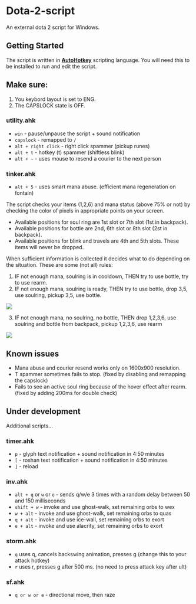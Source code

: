 # Dota-2-script
An external dota 2 script for Windows.

## Getting Started
The script is written in [**AutoHotkey**](https://autohotkey.com/download/) scripting language. You will need this to be installed to run and edit the script. 

## Make sure:
1. You keybord layout is set to ENG.
2. The CAPSLOCK state is OFF.

### utility.ahk
* `win` - pause/unpause the script + sound notification
* `capslock` - remapped to `/` 
* `alt + right click` - right click spammer (pickup runes)
* `alt + t` - hotkey (t) spammer (shiftless blink)
* `alt + ~` - uses mouse to resend a courier to the next person

### tinker.ahk 
* `alt + 5` - uses smart mana abuse. (efficient mana regeneration on fontain)

The script checks your items (1,2,6) and mana status (above 75% or not) by checking the color of pixels in appropriate points on your screen. 

* Available positions for soul ring are 1st slot or 7th slot (1st in backpack).
* Available positions for bottle are 2nd, 6th slot or 8th slot (2st in backpack). 
* Available positions for blink and travels are 4th and 5th slots. These items will never be dropped. 

When sufficient information is collected it decides what to do depending on the situation. These are some (not all) rules:

1. IF not enough mana, soulring is in cooldown, THEN try to use bottle, try to use rearm. 
2. IF not enough mana, soulring is ready, THEN try to use bottle, drop 3,5, use soulring, pickup 3,5, use bottle.

<a href='https://photos.google.com/share/AF1QipO0GWQpaQXsnX_UpXqlOrz7vhFJKIE3eubbmNgkc8bWicxp3op1CKgoYAub0sP5pA?key=UGRpV2RQXzR2MTZOelFqMWFzYzhJOVUyQlU2UHd3&source=ctrlq.org'><img src='https://lh3.googleusercontent.com/8hI9I257oc9hCYSjW_Vgho6wgRWcJlx45cYA8bxFpdSjUHWnzSLI4efPeBAuQ_8yyk5a3HNcxb9Hh67uZ4MGEVNwOZx66s9xng8wZqvm2PiLhm1gUSput_tfbJ6seVXG-4zQzHQNhWg' /></a>

3. IF not enough mana, no soulring, no bottle, THEN drop 1,2,3,6, use soulring and bottle from backpack, pickup 1,2,3,6, use rearm

<a href='https://photos.google.com/share/AF1QipPHxg-puAPJUO4gUxWpQhmGcjgR3DW2WUMQ-ydxDNFzCVrodZS2yP8ufrPkKSnCpA?key=c2tEOTlELWNOdTRWeXN3TnlOSXpLSS1Wc3NxQjJR&source=ctrlq.org'><img src='https://lh3.googleusercontent.com/HOzm8Ji4t_5QGFLn5FvFzdZl5bApNQkJY60Or09EoDvoTuctVSLxTHXTvgoKEUkdaR3UqKbNtD6b3DnQBxPKLsMbN0cPwgaSKo9dhTh6LM2o13S-SKXIJjb4-vuyp-wJ9KsEadney8A' /></a>

## Known issues 
* Mana abuse and courier resend works only on 1600x900 resolution.
* T spammer sometimes fails to stop. (fixed by disabling and remapping the capslock)
* Fails to see an active soul ring because of the hover effect after rearm. (fixed by adding 200ms for double check)

## Under development 
Additional scripts... 

### timer.ahk
* `p` - glyph text notification + sound notification in 4:50 minutes
* `[` - roshan text notification + sound notification in 4:50 minutes
* `]` - reload

### inv.ahk 
* `alt + q` or `w` or `e` - sends q/w/e 3 times with a random delay between 50 and 150 milliseconds 
* `shift + w` - invoke and use ghost-walk, set remaining orbs to wex
* `w + alt` - invoke and use ghost-walk, set remaining orbs to quas
* `q + alt` - invoke and use ice-wall, set remaining orbs to exort
* `e + alt` - invoke and use alacrity, set remaining orbs to exort

### storm.ahk 
* `q` uses q, cancels backswing animation, presses g (change this to your attack hotkey)
* `r` uses r, presses g after 500 ms. (no need to press attack key after ult)

### sf.ahk
* `q or w or e` - directional move, then raze 
